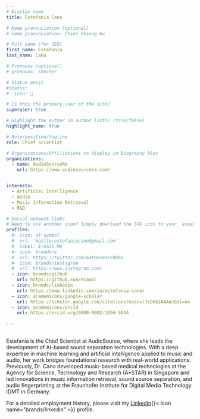 ```yaml
---
# Display name
title: Estefanía Cano

# Name pronunciation (optional)
# name_pronunciation: Chien Shiung Wu

# Full name (for SEO)
first_name: Estefanía 
last_name: Cano

# Pronouns (optional)
# pronouns: she/her

# Status emoji
#status:
#  icon: 👾

# Is this the primary user of the site?
superuser: true

# Highlight the author in author lists? (true/false)
highlight_name: true

# Role/position/tagline
role: Chief Scientist

# Organizations/Affiliations to display in Biography blox
organizations:
  - name: AudioSourceRe
    url: https://www.audiosourcere.com/


interests:
  - Artificial Intelligence
  - Audio
  - Music Information Retrieval
  - R&D

# Social network links
# Need to use another icon? Simply download the SVG icon to your `assets/media/icons/` folder.
profiles:
  #- icon: at-symbol
  #  url: 'mailto:estefaniacano@gmail.com'
  #  label: E-mail Me
  #- icon: brands/x
  #  url: https://twitter.com/GetResearchDev
  #- icon: brands/instagram
  #  url: https://www.instagram.com/
  - icon: brands/github
    url: https://github.com/ecanoc
  - icon: brands/linkedin
    url: https://www.linkedin.com/in/estefania-cano/
  - icon: academicons/google-scholar
    url: https://scholar.google.com/citations?user=l7cDVbIAAAAJ&hl=en
  - icon: academicons/orcid
    url: https://orcid.org/0000-0002-1056-5844
  
---
```


## 

Estefanía is the Chief Scientist at AudioSource, where she leads the development of AI-based sound separation technologies. With a deep expertise in machine learning and artificial intelligence applied to music and audio, her work bridges foundational research with real-world applications. Previously, Dr. Cano developed music-based medical technologies at the Agency for Science, Technology and Research (A*STAR) in Singapore and led innovations in music information retrieval, sound source separation, and audio fingerprinting at the Fraunhofer Institute for Digital Media Technology IDMT in Germany.

For a detailed employment history, please visit my <a href="https://www.linkedin.com/in/estefania-cano/">LinkedIn</a>{{< icon name="brands/linkedin" >}} profile.
